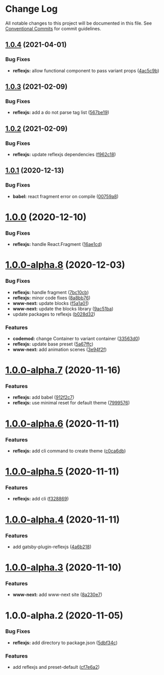 # Change Log

All notable changes to this project will be documented in this file.
See [Conventional Commits](https://conventionalcommits.org) for commit guidelines.

## [1.0.4](https://github.com/reflexjs/reflexjs/compare/reflexjs@1.0.3...reflexjs@1.0.4) (2021-04-01)


### Bug Fixes

* **reflexjs:** allow functional component to pass variant props ([4ac5c9b](https://github.com/reflexjs/reflexjs/commit/4ac5c9b08719b676a127327366634e79fda6566c))





## [1.0.3](https://github.com/reflexjs/reflexjs/compare/reflexjs@1.0.2...reflexjs@1.0.3) (2021-02-09)


### Bug Fixes

* **reflexjs:** add a do not parse tag list ([567be19](https://github.com/reflexjs/reflexjs/commit/567be195d759679c646abf106eb4bbe2ee98ad07))





## [1.0.2](https://github.com/reflexjs/reflexjs/compare/reflexjs@1.0.1...reflexjs@1.0.2) (2021-02-09)


### Bug Fixes

* **reflexjs:** update reflexjs dependencies ([f962c18](https://github.com/reflexjs/reflexjs/commit/f962c184607dca6e92d32f1430266e699e297ec5))





## [1.0.1](https://github.com/reflexjs/reflex/compare/reflexjs@1.0.0...reflexjs@1.0.1) (2020-12-13)


### Bug Fixes

* **babel:** react fragment error on compile ([00759a8](https://github.com/reflexjs/reflex/commit/00759a816c2784c211e0d47e150f7ccedd66b2ea))





# [1.0.0](https://github.com/reflexjs/reflex/compare/reflexjs@1.0.0-alpha.8...reflexjs@1.0.0) (2020-12-10)


### Bug Fixes

* **reflexjs:** handle React.Fragment ([16ae1cd](https://github.com/reflexjs/reflex/commit/16ae1cdee53df54b1b6bb929186530d6d8768391))





# [1.0.0-alpha.8](https://github.com/reflexjs/reflex/compare/reflexjs@1.0.0-alpha.7...reflexjs@1.0.0-alpha.8) (2020-12-03)


### Bug Fixes

* **reflexjs:** handle fragment ([7bc10cb](https://github.com/reflexjs/reflex/commit/7bc10cb4dd1b0db4cab5896b803b248f4b02282c))
* **reflexjs:** minor code fixes ([8a8bb76](https://github.com/reflexjs/reflex/commit/8a8bb76bdcb8bcd05878186b5900e121627f1a55))
* **www-next:** update blocks ([f5a1a01](https://github.com/reflexjs/reflex/commit/f5a1a010feb0f9284d780bfa6ad948ec2704563d))
* **www-next:** update the blocks library ([9ac51ba](https://github.com/reflexjs/reflex/commit/9ac51ba95ad1f9626cde9e1e54e622d8ed4a32ad))
* update packages to reflexjs ([b028d32](https://github.com/reflexjs/reflex/commit/b028d328ddbbd41e6bd023a2c6317128aa4c284e))


### Features

* **codemod:** change Container to variant container ([33563d0](https://github.com/reflexjs/reflex/commit/33563d06087a2c7762a6b26027ef9677acc579c3))
* **reflexjs:** update base preset ([5a67ffc](https://github.com/reflexjs/reflex/commit/5a67ffc1b3c1b0500e41e3b3dfa6a45d318a84eb))
* **www-next:** add animation scenes ([3e94f2f](https://github.com/reflexjs/reflex/commit/3e94f2f6d9f852e006c5453ce0043d59953e0f5b))





# [1.0.0-alpha.7](https://github.com/reflexjs/reflex/compare/reflexjs@1.0.0-alpha.6...reflexjs@1.0.0-alpha.7) (2020-11-16)


### Features

* **reflexjs:** add babel ([912f2c7](https://github.com/reflexjs/reflex/commit/912f2c77ee7ab000fbbda9d068c43556f5397dd6))
* **reflexjs:** use minimal reset for default theme ([7999576](https://github.com/reflexjs/reflex/commit/799957641abe1875ac8c07027ae3abdde2951e5e))





# [1.0.0-alpha.6](https://github.com/reflexjs/reflex/compare/reflexjs@1.0.0-alpha.5...reflexjs@1.0.0-alpha.6) (2020-11-11)


### Features

* **reflexjs:** add cli command to create theme ([c0ca6db](https://github.com/reflexjs/reflex/commit/c0ca6db1b90853c4cca26adb8e8fb60633ca5393))





# [1.0.0-alpha.5](https://github.com/reflexjs/reflex/compare/reflexjs@1.0.0-alpha.4...reflexjs@1.0.0-alpha.5) (2020-11-11)


### Features

* **reflexjs:** add cli ([f328869](https://github.com/reflexjs/reflex/commit/f3288697d512aaf8d1ede1c35334e77e9b18729f))





# [1.0.0-alpha.4](https://github.com/reflexjs/reflex/compare/reflexjs@1.0.0-alpha.3...reflexjs@1.0.0-alpha.4) (2020-11-11)


### Features

* add gatsby-plugin-reflexjs ([4a6b218](https://github.com/reflexjs/reflex/commit/4a6b21809bb551ce3fb41595830f60b4eeb832f4))





# [1.0.0-alpha.3](https://github.com/reflexjs/reflex/compare/reflexjs@1.0.0-alpha.2...reflexjs@1.0.0-alpha.3) (2020-11-10)


### Features

* **www-next:** add www-next site ([8a230e7](https://github.com/reflexjs/reflex/commit/8a230e7e43d1bb6a25c7332501547ee0f9eea080))





# 1.0.0-alpha.2 (2020-11-05)


### Bug Fixes

* **reflexjs:** add directory to package.json ([5dbf34c](https://github.com/reflexjs/reflex/commit/5dbf34c8e8dcc431c8b05c4688b584a8b15d04a3))


### Features

* add reflexjs and preset-default ([cf7e6a2](https://github.com/reflexjs/reflex/commit/cf7e6a25901a3685e959bf4024b3c839adbce72b))
